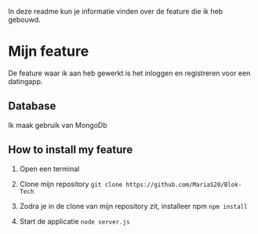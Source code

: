 In deze readme kun je informatie vinden over de feature die ik heb gebouwd.

# Mijn feature
De feature waar ik aan heb gewerkt is het inloggen en registreren voor een datingapp.

## Database
Ik maak gebruik van MongoDb 

## How to install my feature

1. Open een terminal

2. Clone mijn repository 
`git clone https://github.com/MariaS20/Blok-Tech ` 

3. Zodra je in de clone van mijn repository zit, installeer npm 
`npm install`

4. Start de applicatie
`node server.js`